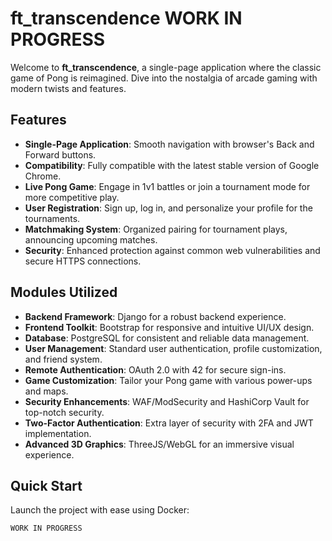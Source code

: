 # ft_transcendence WORK IN PROGRESS

Welcome to **ft_transcendence**, a single-page application where the classic game of Pong is reimagined. Dive into the nostalgia of arcade gaming with modern twists and features.

## Features

- **Single-Page Application**: Smooth navigation with browser's Back and Forward buttons.
- **Compatibility**: Fully compatible with the latest stable version of Google Chrome.
- **Live Pong Game**: Engage in 1v1 battles or join a tournament mode for more competitive play.
- **User Registration**: Sign up, log in, and personalize your profile for the tournaments.
- **Matchmaking System**: Organized pairing for tournament plays, announcing upcoming matches.
- **Security**: Enhanced protection against common web vulnerabilities and secure HTTPS connections.

## Modules Utilized

- **Backend Framework**: Django for a robust backend experience.
- **Frontend Toolkit**: Bootstrap for responsive and intuitive UI/UX design.
- **Database**: PostgreSQL for consistent and reliable data management.
- **User Management**: Standard user authentication, profile customization, and friend system.
- **Remote Authentication**: OAuth 2.0 with 42 for secure sign-ins.
- **Game Customization**: Tailor your Pong game with various power-ups and maps.
- **Security Enhancements**: WAF/ModSecurity and HashiCorp Vault for top-notch security.
- **Two-Factor Authentication**: Extra layer of security with 2FA and JWT implementation.
- **Advanced 3D Graphics**: ThreeJS/WebGL for an immersive visual experience.

## Quick Start

Launch the project with ease using Docker:

```bash
WORK IN PROGRESS
